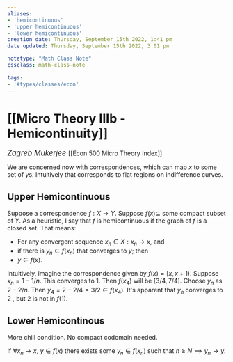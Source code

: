 ```yaml
---
aliases:
- 'hemicontinuous'
- 'upper hemicontinuous'
- 'lower hemicontinuous'
creation date: Thursday, September 15th 2022, 1:41 pm
date updated: Thursday, September 15th 2022, 3:01 pm

notetype: "Math Class Note"
cssclass: math-class-note

tags: 
- '#types/classes/econ'
---
```


# [[Micro Theory IIIb - Hemicontinuity]]
<span style = "font-size:120%"><i >Zagreb Mukerjee </i></span>
[[Econ 500 Micro Theory Index]]

We are concerned now with correspondences, which can map $x$ to some set of $y$s. Intuitively that corresponds to flat regions on indifference curves. 

## Upper Hemicontinuous
Suppose a correspondence $f: X \to Y$. Suppose $f(x) \subseteq$ some compact subset of $Y$. As a heuristic, I say that $f$ is hemicontinuous if the graph of $f$ is a closed set. That means:
- For any convergent sequence $x_n \in X: x_n \to x$, and 
- if there is $y_n \in f(x_n)$ that converges to $y$; then
- $y \in f(x)$. 

Intuitively, imagine the correspondence given by $f(x) = [x, x+1)$. Suppose $x_n = 1 - 1/n$. This converges to $1$. Then $f(x_4)$ will be $[3/4, 7/4)$. Choose $y_n$ as $2-2/n$. Then $y_4 = 2 - 2/4 = 3/2 \in f(x_4)$. It's apparent that $y_n$ converges to $2$ , but $2$ is not in $f(1)$. 


## Lower Hemicontinous
More chill condition. No compact codomain needed. 

If $\forall x_n \to x$, $y \in f(x)$ there exists some $y_n \in f(x_n)$ such that $n \geq N \implies y_n \to y$. 
